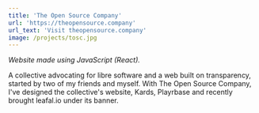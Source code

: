 ```yaml
---
title: 'The Open Source Company'
url: 'https://theopensource.company'
url_text: 'Visit theopensource.company'
image: /projects/tosc.jpg
---
```

_Website made using JavaScript (React)._

A collective advocating for libre software and a web built on transparency, started by two of my friends and myself. With The Open Source Company, I've designed the collective's website, Kards, Playrbase and recently brought leafal.io under its banner.